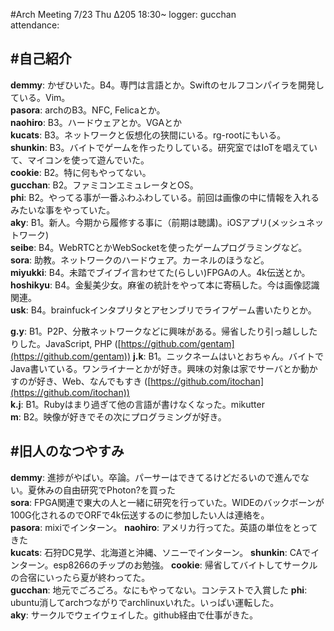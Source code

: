#Arch Meeting 7/23 Thu Δ205 18:30~
logger: gucchan  
attendance: 

#自己紹介
-----
**demmy**: かぜひいた。B4。専門は言語とか。Swiftのセルフコンパイラを開発している。Vim。  
**pasora**: archのB3。NFC, Felicaとか。  
**naohiro**: B3。ハードウェアとか。VGAとか  
**kucats**: B3。ネットワークと仮想化の狭間にいる。rg-rootにもいる。  
**shunkin**: B3。バイトでゲームを作ったりしている。研究室ではIoTを唱えていて、マイコンを使って遊んでいた。  
**cookie**: B2。特に何もやってない。  
**gucchan**: B2。ファミコンエミュレータとOS。  
**phi**: B2。やってる事が一番ふわふわしている。前回は画像の中に情報を入れるみたいな事をやっていた。  
**aky**: B1。新人。今期から履修する事に（前期は聴講)。iOSアプリ(メッシュネットワーク)  
**seibe**: B4。WebRTCとかWebSocketを使ったゲームプログラミングなど。  
**sora**: 助教。ネットワークのハードウェア。カーネルのほうなど。  
**miyukki**: B4。未踏でブイブイ言わせてた(らしい)FPGAの人。4k伝送とか。
**hoshikyu**: B4。金髪美少女。麻雀の統計をやって本に寄稿した。今は画像認識関連。  
**usk**: B4。brainfuckインタプリタとアセンブリでライフゲーム書いたりとか。  

**g.y**: B1。P2P、分散ネットワークなどに興味がある。帰省したり引っ越ししたりした。JavaScript, PHP ([https://github.com/gentam](https://github.com/gentam))
**j.k**: B1。ニックネームはいとおちゃん。バイトでJava書いている。ワンライナーとかが好き。興味の対象は家でサーバとか動かすのが好き、Web、なんでもすき ([https://github.com/itochan](https://github.com/itochan))  
**k.j**: B1。Rubyはまり過ぎて他の言語が書けなくなった。mikutter  
**m**: B2。映像が好きでその次にプログラミングが好き。

#旧人のなつやすみ
-----
**demmy**: 進捗がやばい。卒論。パーサーはできてるけどだるいので進んでない。夏休みの自由研究でPhoton?を買った  
**sora**: FPGA関連で東大の人と一緒に研究を行っていた。WIDEのバックボーンが100G化されるのでORFで4k伝送するのに参加したい人は連絡を。  
**pasora**: mixiでインターン。
**naohiro**: アメリカ行ってた。英語の単位をとってきた  
**kucats**: 石狩DC見学、北海道と沖縄、ソニーでインターン。
**shunkin**: CAでインターン。esp8266のチップのお勉強。
**cookie**: 帰省してバイトしてサークルの合宿にいったら夏が終わってた。  
**gucchan**: 地元でごろごろ。なにもやってない。コンテストで入賞した
**phi**: ubuntu消してarchつながりでarchlinuxいれた。いっぱい運転した。  
**aky**: サークルでウェイウェイした。github経由で仕事がきた。
